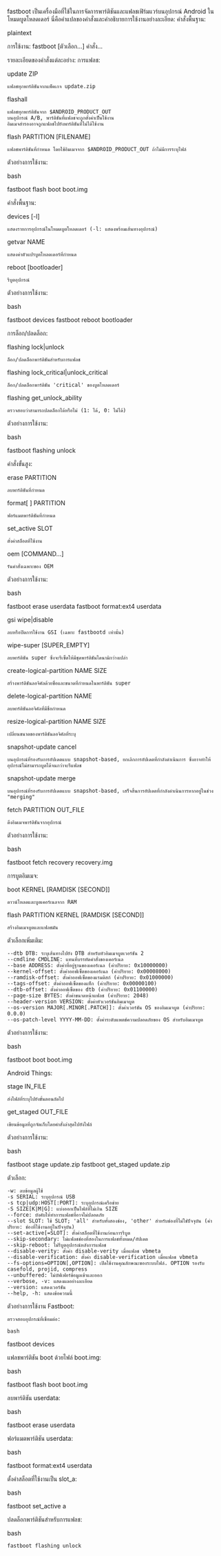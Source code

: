 fastboot เป็นเครื่องมือที่ใช้ในการจัดการพาร์ติชันและแฟลชเฟิร์มแวร์บนอุปกรณ์ Android ในโหมดบูตโหลดเดอร์ นี่คือคำแปลของคำสั่งและคำอธิบายการใช้งานอย่างละเอียด:
คำสั่งพื้นฐาน:

plaintext

การใช้งาน: fastboot [ตัวเลือก...] คำสั่ง...

รายละเอียดของคำสั่งแต่ละอย่าง:
การแฟลช:

update ZIP

    แฟลชทุกพาร์ติชันจากแพ็คเกจ update.zip

flashall

    แฟลชทุกพาร์ติชันจาก $ANDROID_PRODUCT_OUT
    บนอุปกรณ์ A/B, พาร์ติชันที่แฟลชจะถูกตั้งค่าเป็นใช้งาน
    อิมเมจสำรองอาจถูกแฟลชไปยังพาร์ติชันที่ไม่ได้ใช้งาน

flash PARTITION [FILENAME]

    แฟลชพาร์ติชันที่กำหนด โดยใช้อิมเมจจาก $ANDROID_PRODUCT_OUT ถ้าไม่มีการระบุไฟล์

ตัวอย่างการใช้งาน:

bash

fastboot flash boot boot.img

คำสั่งพื้นฐาน:

devices [-l]

    แสดงรายการอุปกรณ์ในโหมดบูตโหลดเดอร์ (-l: แสดงพร้อมเส้นทางอุปกรณ์)

getvar NAME

    แสดงค่าตัวแปรบูตโหลดเดอร์ที่กำหนด

reboot [bootloader]

    รีบูตอุปกรณ์

ตัวอย่างการใช้งาน:

bash

fastboot devices
fastboot reboot bootloader

การล็อก/ปลดล็อก:

flashing lock|unlock

    ล็อก/ปลดล็อกพาร์ติชันสำหรับการแฟลช

flashing lock_critical|unlock_critical

    ล็อก/ปลดล็อกพาร์ติชัน 'critical' ของบูตโหลดเดอร์

flashing get_unlock_ability

    ตรวจสอบว่าสามารถปลดล็อกได้หรือไม่ (1: ได้, 0: ไม่ได้)

ตัวอย่างการใช้งาน:

bash

fastboot flashing unlock

คำสั่งขั้นสูง:

erase PARTITION

    ลบพาร์ติชันที่กำหนด

format[
] PARTITION

    ฟอร์แมตพาร์ติชันที่กำหนด

set_active SLOT

    ตั้งค่าสล็อตที่ใช้งาน

oem [COMMAND...]

    รันคำสั่งเฉพาะของ OEM

ตัวอย่างการใช้งาน:

bash

fastboot erase userdata
fastboot format:ext4 userdata

gsi wipe|disable

    ลบหรือปิดการใช้งาน GSI (เฉพาะ fastbootd เท่านั้น)

wipe-super [SUPER_EMPTY]

    ลบพาร์ติชัน super ซึ่งจะรีเซ็ตให้มีชุดพาร์ติชันไดนามิกว่างเปล่า

create-logical-partition NAME SIZE

    สร้างพาร์ติชันลอจิคัลด้วยชื่อและขนาดที่กำหนดในพาร์ติชัน super

delete-logical-partition NAME

    ลบพาร์ติชันลอจิคัลที่มีชื่อกำหนด

resize-logical-partition NAME SIZE

    เปลี่ยนขนาดของพาร์ติชันลอจิคัลที่ระบุ

snapshot-update cancel

    บนอุปกรณ์ที่รองรับการอัปเดตแบบ snapshot-based, ยกเลิกการอัปเดตที่กำลังดำเนินการ ซึ่งอาจทำให้อุปกรณ์ไม่สามารถบูตได้จนกว่าจะรีแฟลช

snapshot-update merge

    บนอุปกรณ์ที่รองรับการอัปเดตแบบ snapshot-based, เสร็จสิ้นการอัปเดตที่กำลังดำเนินการหากอยู่ในช่วง "merging"

fetch PARTITION OUT_FILE

    ดึงอิมเมจพาร์ติชันจากอุปกรณ์

ตัวอย่างการใช้งาน:

bash

fastboot fetch recovery recovery.img

การบูตอิมเมจ:

boot KERNEL [RAMDISK [SECOND]]

    ดาวน์โหลดและบูตเคอร์เนลจาก RAM

flash
PARTITION KERNEL [RAMDISK [SECOND]]

    สร้างอิมเมจบูตและแฟลชมัน

ตัวเลือกเพิ่มเติม:

    --dtb DTB: ระบุเส้นทางไปยัง DTB สำหรับหัวอิมเมจบูตเวอร์ชัน 2
    --cmdline CMDLINE: แทนที่บรรทัดคำสั่งของเคอร์เนล
    --base ADDRESS: ตั้งค่าที่อยู่ฐานของเคอร์เนล (ค่าปริยาย: 0x10000000)
    --kernel-offset: ตั้งค่าออฟเซ็ตของเคอร์เนล (ค่าปริยาย: 0x00008000)
    --ramdisk-offset: ตั้งค่าออฟเซ็ตของแรมดิสก์ (ค่าปริยาย: 0x01000000)
    --tags-offset: ตั้งค่าออฟเซ็ตของแท็ก (ค่าปริยาย: 0x00000100)
    --dtb-offset: ตั้งค่าออฟเซ็ตของ dtb (ค่าปริยาย: 0x01100000)
    --page-size BYTES: ตั้งค่าขนาดหน้าแฟลช (ค่าปริยาย: 2048)
    --header-version VERSION: ตั้งค่าหัวเวอร์ชันอิมเมจบูต
    --os-version MAJOR[.MINOR[.PATCH]]: ตั้งค่าเวอร์ชัน OS ของอิมเมจบูต (ค่าปริยาย: 0.0.0)
    --os-patch-level YYYY-MM-DD: ตั้งค่าระดับแพตช์ความปลอดภัยของ OS สำหรับอิมเมจบูต

ตัวอย่างการใช้งาน:

bash

fastboot boot boot.img

Android Things:

stage IN_FILE

    ส่งไฟล์ที่ระบุไปยังขั้นตอนถัดไป

get_staged OUT_FILE

    เขียนข้อมูลที่ถูกจัดเก็บโดยคำสั่งล่าสุดไปยังไฟล์

ตัวอย่างการใช้งาน:

bash

fastboot stage update.zip
fastboot get_staged update.zip

ตัวเลือก:

    -w: ลบข้อมูลผู้ใช้
    -s SERIAL: ระบุอุปกรณ์ USB
    -s tcp|udp:HOST[:PORT]: ระบุอุปกรณ์เครือข่าย
    -S SIZE[K|M|G]: แบ่งออกเป็นไฟล์ที่ไม่เกิน SIZE
    --force: บังคับให้ทำการแฟลชที่อาจไม่ปลอดภัย
    --slot SLOT: ใช้ SLOT; 'all' สำหรับทั้งสองช่อง, 'other' สำหรับช่องที่ไม่ใช่ปัจจุบัน (ค่าปริยาย: ช่องที่ใช้งานอยู่ในปัจจุบัน)
    --set-active[=SLOT]: ตั้งค่าสล็อตที่ใช้งานก่อนการรีบูต
    --skip-secondary: ไม่แฟลชช่องที่สองในการแฟลชทั้งหมด/อัปเดต
    --skip-reboot: ไม่รีบูตอุปกรณ์หลังการแฟลช
    --disable-verity: ตั้งค่า disable-verity เมื่อแฟลช vbmeta
    --disable-verification: ตั้งค่า disable-verification เมื่อแฟลช vbmeta
    --fs-options=OPTION[,OPTION]: เปิดใช้งานคุณลักษณะของระบบไฟล์. OPTION รองรับ casefold, projid, compress
    --unbuffered: ไม่บัฟเฟอร์ข้อมูลเข้าและออก
    --verbose, -v: แสดงผลอย่างละเอียด
    --version: แสดงเวอร์ชัน
    --help, -h: แสดงข้อความนี้

ตัวอย่างการใช้งาน Fastboot:

    ตรวจสอบอุปกรณ์ที่เชื่อมต่อ:

    bash

fastboot devices

แฟลชพาร์ติชัน boot ด้วยไฟล์ boot.img:

bash

fastboot flash boot boot.img

ลบพาร์ติชัน userdata:

bash

fastboot erase userdata

ฟอร์แมตพาร์ติชัน userdata:

bash

fastboot format:ext4 userdata

ตั้งค่าสล็อตที่ใช้งานเป็น slot_a:

bash

fastboot set_active a

ปลดล็อกพาร์ติชันสำหรับการแฟลช:

bash

    fastboot flashing unlock

